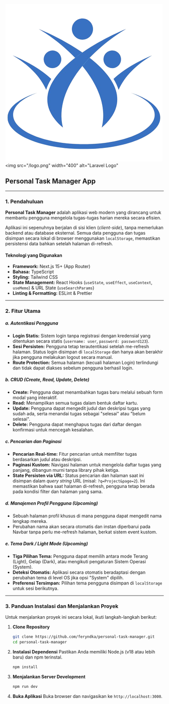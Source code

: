 ![Logo](/public/logo.png)
<img src="/logo.png" width="400" alt="Laravel Logo"

## Personal Task Manager App

---

### 1. Pendahuluan

**Personal Task Manager** adalah aplikasi web modern yang dirancang untuk membantu pengguna mengelola tugas-tugas harian mereka secara efisien.

Aplikasi ini sepenuhnya berjalan di sisi klien (_client-side_), tanpa memerlukan backend atau database eksternal. Semua data pengguna dan tugas disimpan secara lokal di browser menggunakan `localStorage`, memastikan persistensi data bahkan setelah halaman di-refresh.

#### Teknologi yang Digunakan

- **Framework:** Next.js 15+ (App Router)
- **Bahasa:** TypeScript
- **Styling:** Tailwind CSS
- **State Management:** React Hooks (`useState`, `useEffect`, `useContext`, `useMemo`) & URL State (`useSearchParams`)
- **Linting & Formatting:** ESLint & Prettier

---

### 2. Fitur Utama

##### a. Autentikasi Pengguna

- **Login Statis:** Sistem login tanpa registrasi dengan kredensial yang ditentukan secara statis (`username: user`, `password: password123`).
- **Sesi Persisten:** Pengguna tetap terautentikasi setelah me-refresh halaman. Status login disimpan di `localStorage` dan hanya akan berakhir jika pengguna melakukan logout secara manual.
- **Route Protection:** Semua halaman (kecuali halaman Login) terlindungi dan tidak dapat diakses sebelum pengguna berhasil login.

##### b. CRUD (Create, Read, Update, Delete)

- **Create:** Pengguna dapat menambahkan tugas baru melalui sebuah form modal yang interaktif.
- **Read:** Menampilkan semua tugas dalam bentuk daftar kartu.
- **Update:** Pengguna dapat mengedit judul dan deskripsi tugas yang sudah ada, serta menandai tugas sebagai "selesai" atau "belum selesai".
- **Delete:** Pengguna dapat menghapus tugas dari daftar dengan konfirmasi untuk mencegah kesalahan.

##### c. Pencarian dan Paginasi

- **Pencarian Real-time:** Fitur pencarian untuk memfilter tugas berdasarkan judul atau deskripsi.
- **Paginasi Kustom:** Navigasi halaman untuk mengelola daftar tugas yang panjang, dibangun murni tanpa library pihak ketiga.
- **State Persisten via URL:** Status pencarian dan halaman saat ini disimpan dalam _query string_ URL (misal: `?q=Project&page=2`). Ini memastikan bahwa saat halaman di-refresh, pengguna tetap berada pada kondisi filter dan halaman yang sama.

##### d. Manajemen Profil Pengguna (Upcoming)

- Sebuah halaman profil khusus di mana pengguna dapat mengedit nama lengkap mereka.
- Perubahan nama akan secara otomatis dan instan diperbarui pada Navbar tanpa perlu me-refresh halaman, berkat sistem event kustom.

##### e. Tema Dark / Light Mode (Upcoming)

- **Tiga Pilihan Tema:** Pengguna dapat memilih antara mode Terang (Light), Gelap (Dark), atau mengikuti pengaturan Sistem Operasi (System).
- **Deteksi Otomatis:** Aplikasi secara otomatis beradaptasi dengan perubahan tema di level OS jika opsi "System" dipilih.
- **Preferensi Tersimpan:** Pilihan tema pengguna disimpan di `localStorage` untuk sesi berikutnya.

---

### 3. Panduan Instalasi dan Menjalankan Proyek

Untuk menjalankan proyek ini secara lokal, ikuti langkah-langkah berikut:

1.  **Clone Repository**

    ```bash
    git clone https://github.com/feryndka/personal-task-manager.git
    cd personal-task-manager
    ```

2.  **Instalasi Dependensi**
    Pastikan Anda memiliki Node.js (v18 atau lebih baru) dan npm terinstal.

    ```bash
    npm install
    ```

3.  **Menjalankan Server Development**

    ```bash
    npm run dev
    ```

4.  **Buka Aplikasi**
    Buka browser dan navigasikan ke `http://localhost:3000`.
